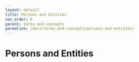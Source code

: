 ```yaml
---
layout: default
title: Persons and Entities
nav_order: 6
parent: terms-and-concepts
permalink: /docs/terms-and-concepts/persons-and-entities/
---
```


# Persons and Entities




